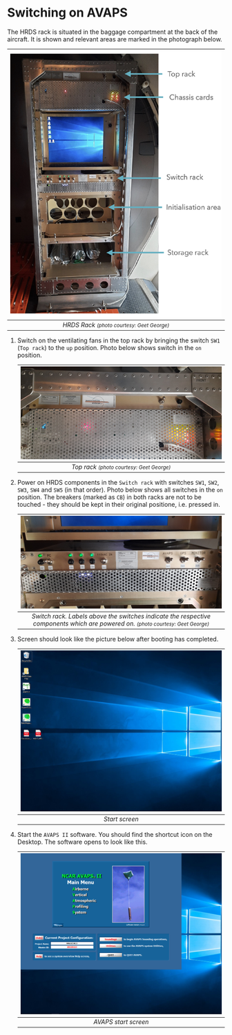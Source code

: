 # Switching on AVAPS

The HRDS rack is situated in the baggage compartment at the back of the aircraft. It is shown and relevant areas are marked in the photograph below.

| ![Dropsonde Rack](../../graphics/screenshot_dropsonde_rack.jpg) |
| :-------------------------------------------------------------: |
|    *HRDS Rack <small>(photo courtesy: Geet George)</small>*     |

1. Switch on the ventilating fans in the top rack by bringing the switch `SW1` (`Top rack`) to the `up` position. Photo below shows switch in the `on` position.

    |        ![Top rack](../../graphics/top_rack.jpg)         |
    | :-----------------------------------------------------: |
    | *Top rack <small>(photo courtesy: Geet George)</small>* |

2. Power on HRDS components in the `Switch rack` with switches `SW1`, `SW2`, `SW3`, `SW4` and `SW5` (in that order). Photo below shows all switches in the `on` position. The breakers (marked as `CB`) in both racks are not to be touched - they should be kept in their original positione, i.e. pressed in.

    |                                                 ![Switch rack](../../graphics/switch_rack.jpg)                                                  |
    | :---------------------------------------------------------------------------------------------------------------------------------------------: |
    | *Switch rack. Labels above the switches indicate the respective components which are powered on.  <small>(photo courtesy: Geet George)</small>* |
    
3. Screen should look like the picture below after booting has completed.
    
    | ![Start screen](../../graphics/start_screen.png) |
    | :----------------------------------------------: |
    |                  *Start screen*                  |
    
4. Start the `AVAPS II` software. You should find the shortcut icon on the Desktop. The software opens to look like this.
    
    | ![AVAPS start screen](../../graphics/start_avaps.png) |
    | :---------------------------------------------------: |
    |                 *AVAPS start screen*                  |
